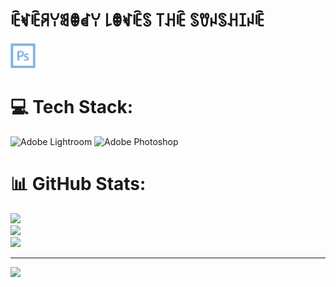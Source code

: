# ꍟꃴꍟꋪꌩꌃꂦꀸꌩ ꒒ꂦꃴꍟꌗ ꓄ꃅꍟ ꌗꀎꈤꌗꃅꀤꈤꍟ
<p align="left"> <a href="https://www.photoshop.com/en" target="_blank" rel="noreferrer"> <img src="https://raw.githubusercontent.com/devicons/devicon/master/icons/photoshop/photoshop-line.svg" alt="photoshop" width="40" height="40"/> </a> </p>

# 💻 Tech Stack:
![Adobe Lightroom](https://img.shields.io/badge/Adobe%20Lightroom-31A8FF.svg?style=for-the-badge&logo=Adobe%20Lightroom&logoColor=white) ![Adobe Photoshop](https://img.shields.io/badge/adobephotoshop-%2331A8FF.svg?style=for-the-badge&logo=adobephotoshop&logoColor=white)
# 📊 GitHub Stats:
![](https://github-readme-stats.vercel.app/api?username=quizpace&theme=merko&hide_border=false&include_all_commits=false&count_private=false)<br/>
![](https://github-readme-streak-stats.herokuapp.com/?user=quizpace&theme=merko&hide_border=false)<br/>
![](https://github-readme-stats.vercel.app/api/top-langs/?username=quizpace&theme=merko&hide_border=false&include_all_commits=false&count_private=false&layout=compact)

---
[![](https://visitcount.itsvg.in/api?id=quizpace&icon=0&color=0)](https://visitcount.itsvg.in)

<!-- Proudly created with GPRM ( https://gprm.itsvg.in ) -->
